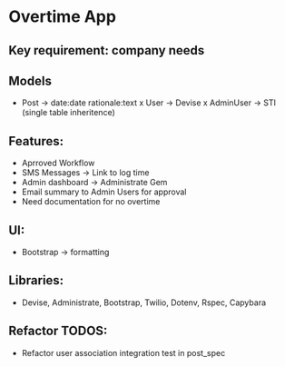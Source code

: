 # Overtime App

## Key requirement: company needs

## Models

- Post -> date:date rationale:text
x User -> Devise
x AdminUser -> STI (single table inheritence)

## Features:
- Aprroved Workflow
- SMS Messages -> Link to log time
- Admin dashboard -> Administrate Gem
- Email summary to Admin Users for approval
- Need documentation for no overtime

## UI: 
- Bootstrap -> formatting

## Libraries:
- Devise, Administrate, Bootstrap, Twilio, Dotenv, Rspec, Capybara

## Refactor TODOS:
- Refactor user association integration test in post_spec